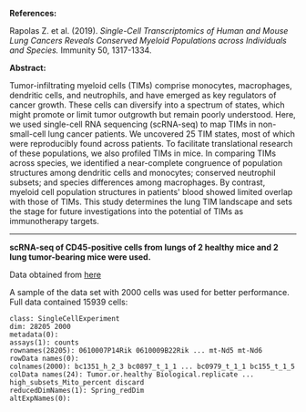**References:**

Rapolas Z. et al. (2019). *Single-Cell Transcriptomics of Human and Mouse Lung Cancers Reveals Conserved Myeloid Populations across Individuals and Species.* Immunity 50, 1317-1334.

**Abstract:**

Tumor-infiltrating myeloid cells (TIMs) comprise monocytes, macrophages, dendritic cells, and neutrophils, and have emerged as key regulators of cancer growth. These cells can diversify into a spectrum of states, which might promote or limit tumor outgrowth but remain poorly understood. Here, we used single-cell RNA sequencing (scRNA-seq) to map TIMs in non-small-cell lung cancer patients. We uncovered 25 TIM states, most of which were reproducibly found across patients. To facilitate translational research of these populations, we also profiled TIMs in mice. In comparing TIMs across species, we identified a near-complete congruence of population structures among dendritic cells and monocytes; conserved neutrophil subsets; and species differences among macrophages. By contrast, myeloid cell population structures in patients' blood showed limited overlap with those of TIMs. This study determines the lung TIM landscape and sets the stage for future investigations into the potential of TIMs as immunotherapy targets.

---

**scRNA-seq of CD45-positive cells from lungs of 2 healthy mice and 2 lung tumor-bearing mice were used.**

Data obtained from [here](https://www.ncbi.nlm.nih.gov/geo/query/acc.cgi?acc=GSE127465)

A sample of the data set with 2000 cells was used for better performance. Full data contained 15939 cells:

```
class: SingleCellExperiment 
dim: 28205 2000 
metadata(0):
assays(1): counts
rownames(28205): 0610007P14Rik 0610009B22Rik ... mt-Nd5 mt-Nd6
rowData names(0):
colnames(2000): bc1351_h_2_3 bc0897_t_1_1 ... bc0979_t_1_1 bc155_t_1_5
colData names(24): Tumor.or.healthy Biological.replicate ... high_subsets_Mito_percent discard
reducedDimNames(1): Spring_redDim
altExpNames(0):
```
